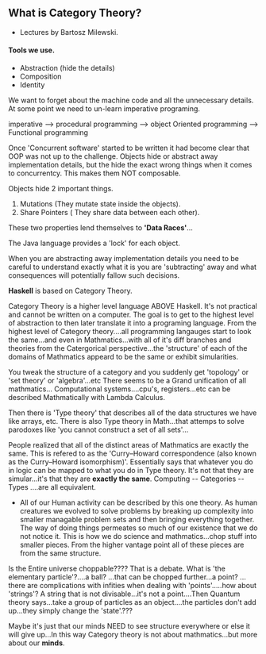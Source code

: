 ## What is Category Theory?

- Lectures by Bartosz Milewski.

#### Tools we use.

- Abstraction (hide the details)
- Composition
- Identity

We want to forget about the machine code and all the unnecessary details. At some point we need to un-learn
imperative programing.

imperative --> procedural programming --> object Oriented programming --> Functional programming

Once 'Concurrent software' started to be written it had become clear that OOP was not up to the challenge.
Objects hide or abstract away implementation details, but the hide the exact wrong things when it comes to concurrentcy. This makes them NOT composable.

Objects hide 2 important things.

1. Mutations (They mutate state inside the objects).
2. Share Pointers ( They share data between each other).

These two properties lend themselves to **'Data Races'**...

The Java language provides a 'lock' for each object.

When you are abstracting away implementation details you need to be careful to understand exactly what it is you are 'subtracting' away and what consequences will potentially fallow such decisions.

**Haskell** is based on Category Theory.

Category Theory is a higher level language ABOVE Haskell. It's not practical and cannot be written on a computer.
The goal is to get to the highest level of abstraction to then later translate it into a programing language.
From the highest level of Category theory....all programming langauges start to look the same...and even in Mathmatics...with all of it's diff branches and theories from the Catergorical perspective...the 'structure' of each of the domains of Mathmatics appeard to be the same or exhibit simularities.

You tweak the structure of a category and you suddenly get 'topology' or 'set theory' or 'algebra'...etc
There seems to be a Grand unification of all mathmatics...
Computational systems....cpu's, registers...etc can be described Mathmatically with Lambda Calculus.

Then there is 'Type theory' that describes all of the data structures we have like arrays, etc. There is also Type theory in Math...that attemps to solve parodoxes like 'you cannot construct a set of all sets'...

People realized that all of the distinct areas of Mathmatics are exactly the same. This is refered to as the
'Curry–Howard correspondence (also known as the Curry–Howard isomorphism)'. Essentially says that whatever you do in logic can be mapped to what you do in Type theory. It's not that they are simular...it's that they are **exactly the same**.
Computing -- Categories -- Types ....are all equivalent.

- All of our Human activity can be described by this one theory. As human creatures we evolved to solve problems by breaking up complexity into smaller managable problem sets and then bringing everything together. The way of doing things permeates so much of our existence that we do not notice it. This is how we do science and mathmatics...chop stuff into smaller pieces. From the higher vantage point all of these pieces are from the same structure.

Is the Entire universe choppable???? That is a debate. What is 'the elementary particle'?....a ball? ...that can be chopped further...a point? ... there are complications with infities when dealing with 'points'.....how about 'strings'? A string that is not divisable...it's not a point....Then Quantum theory says...take a group of particles as an object....the particles don't add up...they simply change the 'state'.???

Maybe it's just that our minds NEED to see structure everywhere or else it will give up...In this way Category theory is not about mathmatics...but more about our **minds**.
